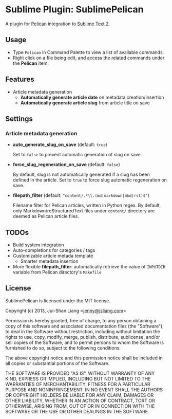 # Sublime Plugin: SublimePelican

A plugin for [Pelican](http://getpelican.com/) integration to [Sublime Text 2](http://www.sublimetext.com/2).

## Usage

* Type `Pelican` in Command Palette to view a list of available commands.
* Right click on a file being edit, and access the related commands under the **Pelican** item.

## Features

* Article metadata generation
  - **Automatically generate article date** on metadata creation/insertion
  - **Automatically generate article slug** from article title on save

## Settings

### Article metadata generation

* **auto_generate_slug_on_save** (default: `true`)

  Set to `false` to prevent automatic generation of slug on save.

* **force_slug_regeneration_on_save** (default: `false`)

  By default, slug is not automatically generated if a slug has been defined in the article.
  Set to `true` to force slug automatic regeneration on save.

* **filepath_filter** (default: `"content/.*\\.(md|markdown|mkd|rst)$"`)

  Filename filter for Pelican articles, written in Python regex.
  By default, only Markdown/reStructuredText files under `content/` directory are deemed as Pelican article files.

## TODOs

* Build system integration
* Auto-completions for categories / tags
* Customizable article metada template
  - Smarter metadata insertion
* More flexible **filepath_filter**: automatically retrieve the value of `INPUTDIR` variable from Pelican directory's `Makefile`

## License

SublimePelican is licensed under the MIT license.

Copyright (c) 2013, Jui-Shan Liang &lt;jenny@jsliang.com&gt;

Permission is hereby granted, free of charge, to any person obtaining a copy of this software and associated documentation files (the "Software"), to deal in the Software without restriction, including without limitation the rights to use, copy, modify, merge, publish, distribute, sublicense, and/or sell copies of the Software, and to permit persons to whom the Software is furnished to do so, subject to the following conditions:

The above copyright notice and this permission notice shall be included in all copies or substantial portions of the Software.

THE SOFTWARE IS PROVIDED "AS IS", WITHOUT WARRANTY OF ANY KIND, EXPRESS OR IMPLIED, INCLUDING BUT NOT LIMITED TO THE WARRANTIES OF MERCHANTABILITY, FITNESS FOR A PARTICULAR PURPOSE AND NONINFRINGEMENT. IN NO EVENT SHALL THE AUTHORS OR COPYRIGHT HOLDERS BE LIABLE FOR ANY CLAIM, DAMAGES OR OTHER LIABILITY, WHETHER IN AN ACTION OF CONTRACT, TORT OR OTHERWISE, ARISING FROM, OUT OF OR IN CONNECTION WITH THE SOFTWARE OR THE USE OR OTHER DEALINGS IN THE SOFTWARE.
